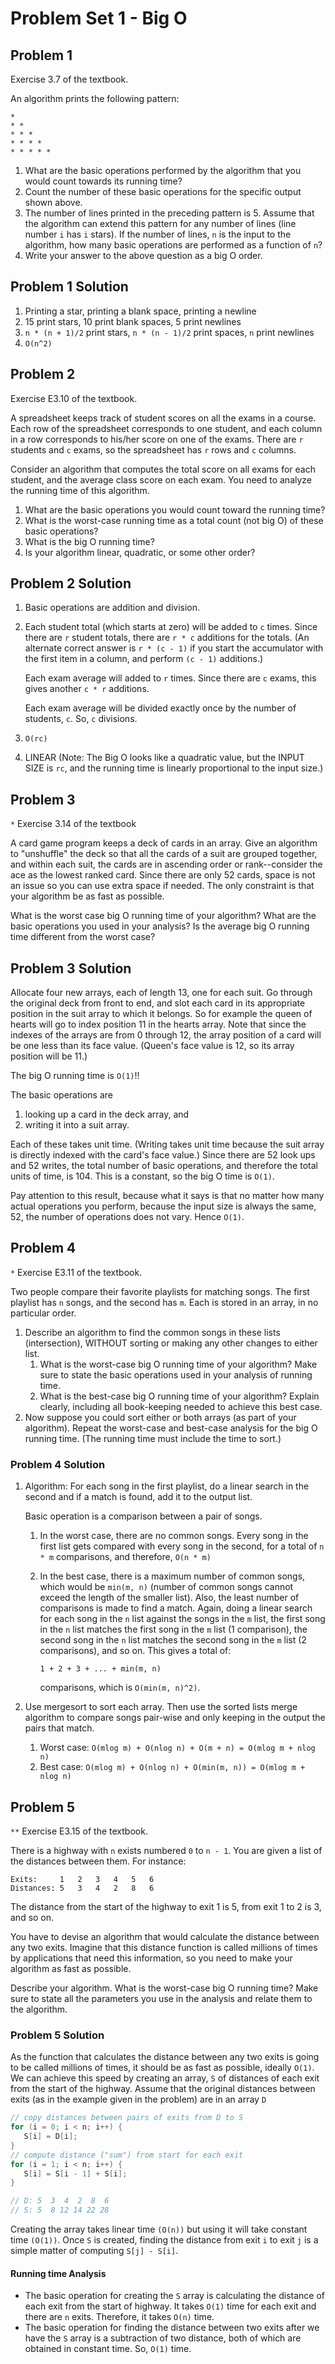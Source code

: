# Problem Set 1 - Big O

## Problem 1

Exercise 3.7 of the textbook.

An algorithm prints the following pattern:

```
*
* *
* * *
* * * *
* * * * *
```

1. What are the basic operations performed by the algorithm that you would count towards its running time?
2. Count the number of these basic operations for the specific output shown above.
3. The number of lines printed in the preceding pattern is 5. Assume that the algorithm can extend this pattern for any number of lines (line number `i` has `i` stars). If the number of lines, `n` is the input to the algorithm, how many basic operations are performed as a function of `n`?
4. Write your answer to the above question as a big O order.

## Problem 1 Solution

1. Printing a star, printing a blank space, printing a newline
2. 15 print stars, 10 print blank spaces, 5 print newlines
3. `n * (n + 1)/2` print stars, `n * (n - 1)/2` print spaces, `n` print newlines
4. `O(n^2)`

## Problem 2

Exercise E3.10 of the textbook.

A spreadsheet keeps track of student scores on all the exams in a course. Each row of the spreadsheet corresponds to one student, and each column in a row corresponds to his/her score on one of the exams. There are `r` students and `c` exams, so the spreadsheet has `r` rows and `c` columns.

Consider an algorithm that computes the total score on all exams for each student, and the average class score on each exam. You need to analyze the running time of this algorithm.

1. What are the basic operations you would count toward the running time?
2. What is the worst-case running time as a total count (not big O) of these basic operations?
3. What is the big O running time?
4. Is your algorithm linear, quadratic, or some other order?

## Problem 2 Solution

1. Basic operations are addition and division.
2. Each student total (which starts at zero) will be added to `c` times. Since there are `r` student totals, there are `r * c` additions for the totals. (An alternate correct answer is `r * (c - 1)` if you start the accumulator with the first item in a column, and perform `(c - 1)` additions.)

   Each exam average will added to `r` times. Since there are `c` exams, this gives another `c * r` additions.

   Each exam average will be divided exactly once by the number of students, `c`. So, `c` divisions.

3. `O(rc)`
4. LINEAR (Note: The Big O looks like a quadratic value, but the INPUT SIZE is `rc`, and the running time is linearly proportional to the input size.)

## Problem 3

`*` Exercise 3.14 of the textbook

A card game program keeps a deck of cards in an array. Give an algorithm to "unshuffle" the deck so that all the cards of a suit are grouped together, and within each suit, the cards are in ascending order or rank--consider the ace as the lowest ranked card. Since there are only 52 cards, space is not an issue so you can use extra space if needed. The only constraint is that your algorithm be as fast as possible.

What is the worst case big O running time of your algorithm? What are the basic operations you used in your analysis? Is the average big O running time different from the worst case?

## Problem 3 Solution

Allocate four new arrays, each of length 13, one for each suit. Go through the original deck from front to end, and slot each card in its appropriate position in the suit array to which it belongs. So for example the queen of hearts will go to index position 11 in the hearts array. Note that since the indexes of the arrays are from 0 through 12, the array position of a card will be one less than its face value. (Queen's face value is 12, so its array position will be 11.)

The big O running time is `O(1)`!!

The basic operations are

1. looking up a card in the deck array, and
2. writing it into a suit array.

Each of these takes unit time. (Writing takes unit time because the suit array is directly indexed with the card's face value.) Since there are 52 look ups and 52 writes, the total number of basic operations, and therefore the total units of time, is 104. This is a constant, so the big O time is `O(1)`.

Pay attention to this result, because what it says is that no matter how many actual operations you perform, because the input size is always the same, 52, the number of operations does not vary. Hence `O(1)`.

## Problem 4

`*` Exercise E3.11 of the textbook.

Two people compare their favorite playlists for matching songs. The first playlist has `n` songs, and the second has `m`. Each is stored in an array, in no particular order.

1. Describe an algorithm to find the common songs in these lists (intersection), WITHOUT sorting or making any other changes to either list.
   1. What is the worst-case big O running time of your algorithm? Make sure to state the basic operations used in your analysis of running time.
   2. What is the best-case big O running time of your algorithm? Explain clearly, including all book-keeping needed to achieve this best case.
2. Now suppose you could sort either or both arrays (as part of your algorithm). Repeat the worst-case and best-case analysis for the big O running time. (The running time must include the time to sort.)

### Problem 4 Solution

1. Algorithm: For each song in the first playlist, do a linear search in the second and if a match is found, add it to the output list.

   Basic operation is a comparison between a pair of songs.

   1. In the worst case, there are no common songs. Every song in the first list gets compared with every song in the second, for a total of `n * m` comparisons, and therefore, `O(n * m)`
   2. In the best case, there is a maximum number of common songs, which would be `min(m, n)` (number of common songs cannot exceed the length of the smaller list). Also, the least number of comparisons is made to find a match. Again, doing a linear search for each song in the `n` list against the songs in the `m` list, the first song in the `n` list matches the first song in the `m` list (1 comparison), the second song in the `n` list matches the second song in the `m` list (2 comparisons), and so on. This gives a total of:

      ```
      1 + 2 + 3 + ... + min(m, n)
      ```

      comparisons, which is `O(min(m, n)^2)`.

2. Use mergesort to sort each array. Then use the sorted lists merge algorithm to compare songs pair-wise and only keeping in the output the pairs that match.
   1. Worst case: `O(mlog m) + O(nlog n) + O(m + n) = O(mlog m + nlog n)`
   2. Best case: `O(mlog m) + O(nlog n) + O(min(m, n)) = O(mlog m + nlog n)`

## Problem 5

`**` Exercise E3.15 of the textbook.

There is a highway with `n` exists numbered `0` to `n - 1`. You are given a list of the distances between them. For instance:

```
Exits:     1   2   3   4   5   6
Distances: 5   3   4   2   8   6
```

The distance from the start of the highway to exit 1 is 5, from exit 1 to 2 is 3, and so on.

You have to devise an algorithm that would calculate the distance between any two exits. Imagine that this distance function is called millions of times by applications that need this information, so you need to make your algorithm as fast as possible.

Describe your algorithm. What is the worst-case big O running time? Make sure to state all the parameters you use in the analysis and relate them to the algorithm.

### Problem 5 Solution

As the function that calculates the distance between any two exits is going to be called millions of times, it should be as fast as possible, ideally `O(1)`. We can achieve this speed by creating an array, `S` of distances of each exit from the start of the highway. Assume that the original distances between exits (as in the example given in the problem) are in an array `D`

```java
// copy distances between pairs of exits from D to S
for (i = 0; i < n; i++) {
   S[i] = D[i];
}
// compute distance ("sum") from start for each exit
for (i = 1; i < n; i++) {
   S[i] = S[i - 1] + S[i];
}

// D: 5  3  4  2  8  6
// S: 5  8 12 14 22 28
```

Creating the array takes linear time `(O(n))` but using it will take constant time `(O(1))`. Once `S` is created, finding the distance from exit `i` to exit `j` is a simple matter of computing `S[j] - S[i]`.

#### Running time Analysis

-  The basic operation for creating the `S` array is calculating the distance of each exit from the start of highway. It takes `O(1)` time for each exit and there are `n` exits. Therefore, it takes `O(n)` time.
-  The basic operation for finding the distance between two exits after we have the `S` array is a subtraction of two distance, both of which are obtained in constant time. So, `O(1)` time.
